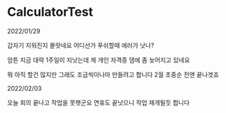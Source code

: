 # CalculatorTest

2022/01/29

 갑자기 지워진지 몰랏네요 어디선가 푸쉬할때 에러가 낫나?
 
암튼 지금 대략 1주일이 지낫는데 제 개인 자격증 댐에 좀 늦어지고 있네요

뭐 아직 할건 많지만 그래도 조금씩이나마 만들려고 합니다 2월 초중순 전엔 끝나겟죠

2022/02/03

오늘 회의 끝나고 작업을 못햇군요 연휴도 끝낫으니 작업 재개될듯 합니다

